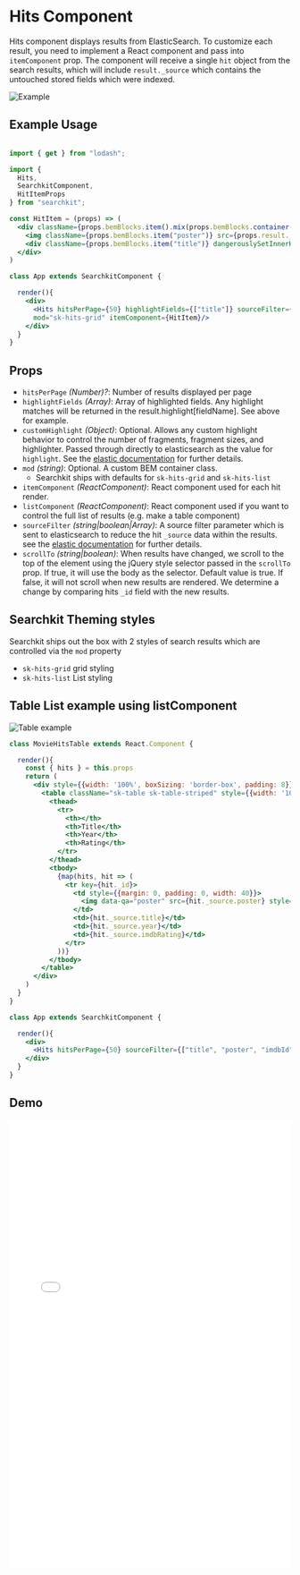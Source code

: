# Hits Component
Hits component displays results from ElasticSearch. To customize each result, you need to implement a React component and pass into `itemComponent` prop.
The component will receive a single `hit` object from the search results, which will include `result._source` which contains the untouched stored fields which were indexed.

![Example](./assets/hits-grid.png)

## Example Usage

```jsx

import { get } from "lodash";

import {
  Hits,
  SearchkitComponent,
  HitItemProps
} from "searchkit";

const HitItem = (props) => (
  <div className={props.bemBlocks.item().mix(props.bemBlocks.container("item"))}>
    <img className={props.bemBlocks.item("poster")} src={props.result._source.poster}/>
    <div className={props.bemBlocks.item("title")} dangerouslySetInnerHTML={{__html: get(props.result,"highlight.title",props.result._source.title)}}></div>
  </div>
)

class App extends SearchkitComponent {

  render(){
    <div>
      <Hits hitsPerPage={50} highlightFields={["title"]} sourceFilter={["title", "poster", "imdbId"]}
      mod="sk-hits-grid" itemComponent={HitItem}/>
    </div>
  }
}
```

## Props
- `hitsPerPage` *(Number)?*: Number of results displayed per page
- `highlightFields` *(Array<string>)*: Array of highlighted fields. Any highlight matches will be returned in the result.highlight[fieldName]. See above for example.
- `customHighlight` *(Object)*: Optional. Allows any custom highlight behavior to control the number of fragments, fragment sizes, and highlighter. Passed through directly to elasticsearch as the value for `highlight`. See the [elastic documentation](https://www.elastic.co/guide/en/elasticsearch/reference/current/search-request-highlighting.html) for further details.
- `mod` *(string)*: Optional. A custom BEM container class.
  - Searchkit ships with defaults for `sk-hits-grid` and `sk-hits-list`
- `itemComponent` *(ReactComponent)*: React component used for each hit render.
- `listComponent` *(ReactComponent)*: React component used if you want to control the full list of results (e.g. make a table component)
- `sourceFilter` *(string|boolean|Array<string>)*: A source filter parameter which is sent to elasticsearch to reduce the hit `_source` data within the results. see the [elastic documentation](https://www.elastic.co/guide/en/elasticsearch/reference/current/search-request-source-filtering.html) for further details.
- `scrollTo` *(string|boolean)*: When results have changed, we scroll to the top of the element using the jQuery style selector passed in the `scrollTo` prop. If true, it will use the body as the selector.  Default value is true. If false, it will not scroll when new results are rendered. We determine a change by comparing hits `_id` field with the new results.


## Searchkit Theming styles
Searchkit ships out the box with 2 styles of search results which are controlled via the `mod` property

- `sk-hits-grid` grid styling
- `sk-hits-list` List styling

## Table List example using listComponent

![Table example](./assets/hits-table.png)

```jsx
class MovieHitsTable extends React.Component {

  render(){
    const { hits } = this.props
    return (
      <div style={{width: '100%', boxSizing: 'border-box', padding: 8}}>
        <table className="sk-table sk-table-striped" style={{width: '100%', boxSizing: 'border-box'}}>
          <thead>
            <tr>
              <th></th>
              <th>Title</th>
              <th>Year</th>
              <th>Rating</th>
            </tr>
          </thead>
          <tbody>
            {map(hits, hit => (
              <tr key={hit._id}>
                <td style={{margin: 0, padding: 0, width: 40}}>
                  <img data-qa="poster" src={hit._source.poster} style={{width: 40}}/>
                </td>
                <td>{hit._source.title}</td>
                <td>{hit._source.year}</td>
                <td>{hit._source.imdbRating}</td>
              </tr>
            ))}
          </tbody>
        </table>
      </div>
    )
  }
}

class App extends SearchkitComponent {

  render(){
    <div>
      <Hits hitsPerPage={50} sourceFilter={["title", "poster", "imdbId", "imdbRating"]} listComponent={MovieHitsTable}/>
    </div>
  }
}
```

## Demo
<iframe height='800' scrolling='no' src='//codepen.io/searchkit/embed/vLgLOw/?height=800&theme-id=0&default-tab=js,result&embed-version=2' frameborder='no' allowtransparency='true' allowfullscreen='true' style='width: 100%;'></iframe>
